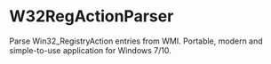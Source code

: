 # W32RegActionParser
Parse Win32_RegistryAction entries from WMI. Portable, modern and simple-to-use application for Windows 7/10.
